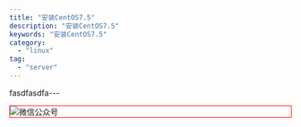 ```yaml
---
title: "安装CentOS7.5"
description: "安装CentOS7.5"
keywords: "安装CentOS7.5"
category:
  - "linux"
tag:
  - "server"
---
```




fasdfasdfa---

<img style="border:1px red solid; display:block; margin:0 auto;" :src="$withBase('/qrcode.jpg')" alt="微信公众号" />


